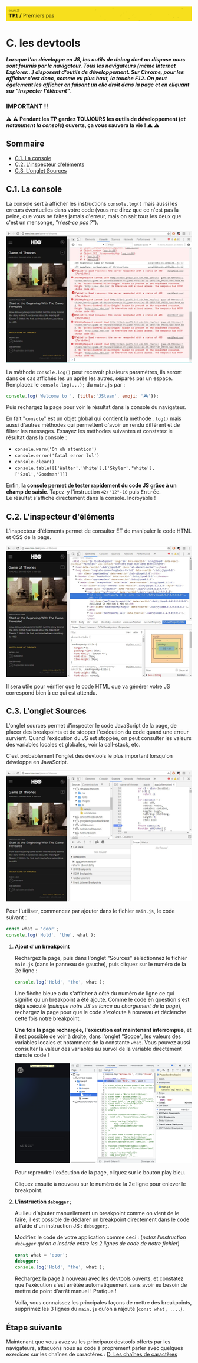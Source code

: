 <img src="images/readme/header-small.jpg" >

# C. les devtools <!-- omit in toc -->

_**Lorsque l'on développe en JS, les outils de debug dont on dispose nous sont fournis par le navigateur. Tous les navigateurs (même Internet Explorer...) disposent d'outils de développement. Sur Chrome, pour les afficher c'est donc, comme vu plus haut, la touche <kbd>F12</kbd>. On peut également les afficher en faisant un clic droit dans la page et en cliquant sur "Inspecter l'élément".**_

### IMPORTANT !! <!-- omit in toc -->
⚠️ ⚠️ **Pendant les TP gardez TOUJOURS les outils de développement (_et notamment la console_) ouverts, ça vous sauvera la vie !** ⚠️ ⚠️

## Sommaire <!-- omit in toc -->
- [C.1. La console](#c1-la-console)
- [C.2. L'inspecteur d'éléments](#c2-linspecteur-déléments)
- [C.3. L'onglet Sources](#c3-longlet-sources)

## C.1. La console
La console sert à afficher les instructions `console.log()` mais aussi les erreurs éventuelles dans votre code (vous me direz que ce n'est pas la peine, que vous ne faites jamais d'erreur, mais on sait tous les deux que c'est un mensonge, *"n'est-ce pas ?"*).

<img src="images/readme/devtools-console.jpg" >

La méthode `console.log()` peut recevoir plusieurs paramètres, ils seront dans ce cas affichés les un après les autres, séparés par un espace. Remplacez le `console.log(...);` du `main.js` par :
```js
console.log('Welcome to ', {title:'JSteam', emoji: '🎮'});
```
Puis rechargez la page pour voir le résultat dans la console du navigateur.

En fait "`console`" est un objet global qui contient la méthode `.log()` mais aussi d'autres méthodes qui permettent d'avoir un rendu différent et de filtrer les messages. Essayez les méthodes suivantes et constatez le résultat dans la console :
- `console.warn('Oh oh attention')`
- `console.error('fatal error lol')`
- `console.clear()`
- `console.table([['Walter','White'],['Skyler','White'],['Saul','Goodman']])`

Enfin, **la console permet de tester rapidement du code JS grâce à un champ de saisie**. Tapez-y l'instruction `42+"12"-10` puis <kbd>Entrée</kbd>. \
Le résultat s'affiche directement dans la console. Incroyable !

## C.2. L'inspecteur d'éléments

L'inspecteur d'éléments permet de consulter ET de manipuler le code HTML et CSS de la page.

<img src="images/readme/devtools-inspecteur.jpg" >

Il sera utile pour vérifier que le code HTML que va générer votre JS correspond bien à ce qui est attendu.

## C.3. L'onglet Sources
L'onglet sources permet d'inspecter le code JavaScript de la page, de placer des breakpoints et de stopper l'exécution du code quand une erreur survient. Quand l'exécution du JS est stoppée, on peut consulter les valeurs des variables locales et globales, voir la call-stack, etc.

C'est probablement l'onglet des devtools le plus important lorsqu'on développe en JavaScript.

<img src="images/readme/devtools-sources.jpg" >

Pour l'utiliser, commencez par ajouter dans le fichier `main.js`, le code suivant :
```js
const what = 'door';
console.log('Hold', 'the', what );
```

1. **Ajout d'un breakpoint**

	Rechargez la page, puis dans l'onglet "Sources" sélectionnez le fichier `main.js` (dans le panneau de gauche), puis cliquez sur le numéro de la 2e ligne :
	```js
	console.log('Hold', 'the', what );
	```

	Une flèche bleue a du s'afficher à côté du numéro de ligne ce qui signifie qu'un breakpoint a été ajouté. Comme le code en question s'est déjà exécuté (_puisque notre JS se lance au chargement de la page_), rechargez la page pour que le code s'exécute à nouveau et déclenche cette fois notre breakpoint.

	**Une fois la page rechargée, l'exécution est maintenant interrompue**, et il est possible de voir à droite, dans l'onglet "Scope", les valeurs des variables locales et notamment de la constante `what`. Vous pouvez aussi consulter la valeur des variables au survol de la variable directement dans le code !

	<img src="images/readme/devtools-breakpoint.png" >


	Pour reprendre l'exécution de la page, cliquez sur le bouton play bleu.

	Cliquez ensuite à nouveau sur le numéro de la 2e ligne pour enlever le breakpoint.

2. **L'instruction `debugger;`**

	Au lieu d'ajouter manuellement un breakpoint comme on vient de le faire, il est possible de déclarer un breakpoint directement dans le code à l'aide d'un instruction JS : `debugger;`.

	Modifiez le code de votre application comme ceci : (_notez l'instruction `debugger` qu'on a insérée entre les 2 lignes de code de notre fichier_)
	```js
	const what = 'door';
	debugger;
	console.log('Hold', 'the', what );
	```

	Rechargez la page à nouveau avec les devtools ouverts, et constatez que l'exécution s'est arrêtée automatiquement sans avoir eu besoin de mettre de point d'arrêt manuel ! Pratique !

	Voilà, vous connaissez les principales façons de mettre des breakpoints, supprimez les 3 lignes du `main.js` qu'on a rajouté (`const what; ....`).

## Étape suivante <!-- omit in toc -->
Maintenant que vous avez vu les principaux devtools offerts par les navigateurs, attaquons nous au code à proprement parler avec quelques exercices sur les chaînes de caractères : [D. Les chaînes de caractères](D-chaines.md)